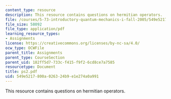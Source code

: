 ```yaml
---
content_type: resource
description: This resource contains questions on hermitian operators.
file: /courses/5-73-introductory-quantum-mechanics-i-fall-2005/549e5217800a026324b9e1e274a0a991_ps2.pdf
file_size: 58092
file_type: application/pdf
learning_resource_types:
- Assignments
license: https://creativecommons.org/licenses/by-nc-sa/4.0/
ocw_type: OCWFile
parent_title: Assignments
parent_type: CourseSection
parent_uid: 182ff5d7-733c-f415-f9f2-6cd8ce7a7585
resourcetype: Document
title: ps2.pdf
uid: 549e5217-800a-0263-24b9-e1e274a0a991
---
```

This resource contains questions on hermitian operators.